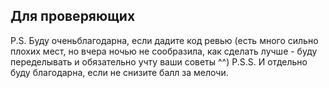 

## Для проверяющих

P.S. Буду оченьблагодарна, если дадите код ревью 
(есть много сильно плохих мест, но вчера ночью не сообразила, 
как сделать лучше - буду переделывать и обязательно учту ваши советы ^^)
P.S.S. И отдельно буду благодарна, если не снизите балл за мелочи.